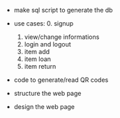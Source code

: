 * make sql script to generate the db

* use cases:
  0. signup
  1. view/change informations
  2. login and logout
  3. item add
  4. item loan
  5. item return

* code to generate/read QR codes

* structure the web page

* design the web page

